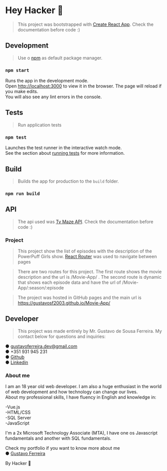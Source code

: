 # Hey Hacker 👋

> This project was bootstrapped with [Create React App](https://github.com/facebook/create-react-app). Check the documentation before code :)

## Development

> Use o [npm](https://www.npmjs.com/) as default package manager.


### `npm start`
Runs the app in the development mode. \
Open [http://localhost:3000](http://localhost:3000) to view it in the browser.
The page will reload if you make edits.\
You will also see any lint errors in the console.

## Tests

> Run application tests
### `npm test`
Launches the test runner in the interactive watch mode.\
See the section about [running tests](https://facebook.github.io/create-react-app/docs/running-tests) for more information.

## Build

> Builds the app for production to the `build` folder.

### `npm run build`

## API

> The api used was [Tv Maze API](https://www.tvmaze.com/api). Check the documentation before code :)

### Project

> This project show the list of episodes with the description of the PowerPuff Girls show. [React Router](https://reactrouter.com/) was used to navigate between pages

> There are two routes for this project. The first route shows the movie description and the url is /Movie-App/ . The second route is dynamic that shows each episode data and have the url of /Movie-App/:season/:episode

>The project was hosted in GitHub pages and the main url is https://gustavosf2003.github.io/Movie-App/

## Developer

> This project was made entirely by Mr. Gustavo de Sousa Ferreira. My contact below for questions and inquiries:

● gustavoferreira.dev@gmail.com\
● +351 931 945 231\
● [Github](https://github.com/gustavosf2003)\
● [Linkedin](https://www.linkedin.com/in/gustavo-de-sousa-ferreira-/?locale=en_US )

### About me
I am an 18 year old web developer. I am also a huge enthusiast in the world of web development and how technology can change our lives.\
About my professional skills, I have fluency in English and knowledge in:

-Vue.js\
-HTML/CSS \
-SQL Server\
-JavaScript 

I'm a 2x Microsoft Technology Associate (MTA), I have one os Javascript fundamentals and another with SQL fundamentals.

Check my portfolio if you want to know more about me\
● [Gustavo Ferreira](https://gustavosf2003.github.io/Portfolio/)

By Hacker 👋
